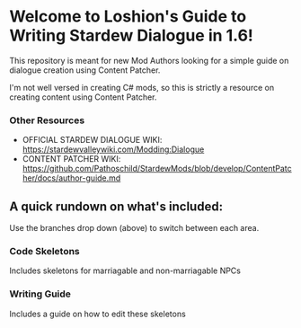 # Welcome to Loshion's Guide to Writing Stardew Dialogue in 1.6! 
This repository is meant for new Mod Authors looking for a simple guide on dialogue creation using Content Patcher. 

I'm not well versed in creating C# mods, so this is strictly a resource on creating content using Content Patcher.


### Other Resources
- OFFICIAL STARDEW DIALOGUE WIKI: https://stardewvalleywiki.com/Modding:Dialogue
- CONTENT PATCHER WIKI: https://github.com/Pathoschild/StardewMods/blob/develop/ContentPatcher/docs/author-guide.md

## A quick rundown on what's included: 
Use the branches drop down (above) to switch between each area.
### Code Skeletons
Includes skeletons for marriagable and non-marriagable NPCs
### Writing Guide
Includes a guide on how to edit these skeletons

